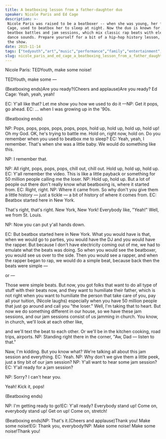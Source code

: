 ```yaml
---
title: A beatboxing lesson from a father-daughter duo
speaker: Nicole Paris and Ed Cage
description: >-
 Nicole Paris was raised to be a beatboxer -- when she was young, her father, Ed
 Cage, used to beatbox her to sleep at night. Now the duo is known for their
 beatbox battles and jam sessions, which mix classic rap beats with electronic
 dance sounds. Prepare yourself for a bit of a hip-hop history lesson, and enjoy
 the show.
date: 2015-11-14
tags: ["tedyouth","art","music","performance","family","entertainment","live-music"]
slug: nicole_paris_and_ed_cage_a_beatboxing_lesson_from_a_father_daughter_duo
---
```


Nicole Paris: TEDYouth, make some noise!

TEDYouth, make some —

(Beatboxing ends)Are you ready?(Cheers and applause)Are you ready? Ed Cage: Yeah, yeah,
yeah!

EC: Y'all like that? Let me show you how we used to do it —NP: Get it pops, go ahead. EC:
... when I was growing up in the '90s.

(Beatboxing ends)

NP: Pops, pops, pops, pops, pops, pops, hold up, hold up, hold up, hold up! Oh my God. OK,
he's trying to battle me. Hold on, right now, hold on. Do you remember when you used to
beatbox me to sleep? EC: Yeah, yeah, I remember. That's when she was a little baby. We
would do something like this.

NP: I remember that.

NP: All right, pops, pops, pops, chill out, chill out. Hold up, hold up, hold up. EC: Y'all
remember the video. This is like a little payback or something for 50 million people
calling me the loser. NP: Hold up, hold up. But a lot of people out there don't really know
what beatboxing is, where it started from. EC: Right, right. NP: Where it came from. So why
don't you give them a little history — just a tickle — a bit of history of where it comes
from. EC: Beatbox started here in New York.

That's right, that's right. New York, New York! Everybody like, "Yeah!" Well, we from St.
Louis.

NP: Now you can put y'all hands down.

EC: But beatbox started here in New York. What you would have is that, when we would go to
parties, you would have the DJ and you would have the rapper. But because I don't have
electricity coming out of me, we had to emulate what the beats was doing. So when you
would see the beatboxer, you would see us over to the side. Then you would see a rapper,
and when the rapper began to rap, we would do a simple beat, because back then the beats
were simple —

or —

Those were simple beats. But now, you got folks that want to do all type of stuff with
their beats now, and they want to humiliate their father, which is not right when you want
to humiliate the person that take care of you, pay all your tuition, (Nicole laughs)
especially when you have 50 million people that just go around and call you "the loser."
Well, I'm taking that to heart. But now we do something different in our house, so we have
these jam sessions, and our jam sessions consist of us jamming in church. You know, in
church, we'll look at each other like,

and we'll text the beat to each other. Or we'll be in the kitchen cooking, road trips,
airports. NP: Standing right there in the corner, "Aw, Dad — listen to that."

Naw, I'm kidding. But you know what? We're talking all about this jam session and
everything. EC: Yeah. NP: Why don't we give them a little peek, just a tiny bit of our jam
session? NP: Y'all want to hear some jam session? EC: Y'all ready for a jam
session?

NP: Sorry? I can't hear you.

Yeah! Kick it, pops!

(Beatboxing ends)

NP: I'm getting ready to go!EC: Y'all ready? Everybody stand up! Come on, everybody stand
up! Get on up! Come on, stretch!

(Beatboxing ends)NP: That's it.(Cheers and applause)Thank you! Make some noise!EG: Thank
you, everybody!NP: Make some noise! Make some noise!Thank you!

<!--
ad_duration=3.33
comment_count=40
event="TEDYouth 2015"
external_start_time=0
intro_duration=11.82
is_subtitle_required="False"
is_talk_featured="True"
language="en"
language_swap="False"
native_language="en"
number_of_related_talks=6
number_of_speakers=1
number_of_subtitled_videos=26
number_of_tags=7
number_of_talk_download_languages=26
number_of_talk_more_resources=0
number_of_talk_recommendations=0
number_of_talks_take_actions=0
post_ad_duration=0.83
published_timestamp="2015-12-11 16:19:07"
recording_date="2015-11-14"
speaker_description="Beatboxers"
speaker_is_published=1
speaker_name="Nicole Paris and Ed Cage"
talk_name="A beatboxing lesson from a father-daughter duo"
talks_tags=["tedyouth","art","music","performance","family","entertainment","live-music"]
url_audio="https://download.ted.com/talks/NicoleParis_2015Y.mp3?apikey=acme-roadrunner"
url_photo_speaker="https://pe.tedcdn.com/images/ted/b8cdcda8d43b243036573bb8845ad09ae828e802_254x191.jpg"
url_photo_talk="https://s3.amazonaws.com/talkstar-photos/uploads/b99d53b9-56cc-479f-a7db-ebd0529d3cb3/NicoleParis_2015Y-embed.jpg"
url_webpage="https://www.ted.com/talks/nicole_paris_and_ed_cage_a_beatboxing_lesson_from_a_father_daughter_duo"
video_type_name="TED Stage Talk"
-->